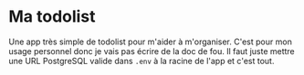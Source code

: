 # Ma todolist

Une app très simple de todolist pour m'aider à m'organiser. C'est pour mon usage personnel donc je vais pas écrire de la doc de fou. Il faut juste mettre une URL PostgreSQL valide dans `.env` à la racine de l'app et c'est tout.